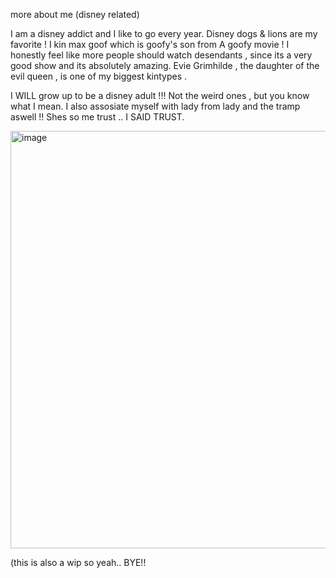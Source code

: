 more about me (disney related)

I am a disney addict and I like to go every year.
Disney dogs & lions are my favorite ! 
I kin max goof which is goofy's son from A goofy movie !
I honestly feel like more people should watch desendants ,
since its a very good show and its absolutely amazing.
Evie Grimhilde , the daughter of the evil queen ,
is one of my biggest kintypes .

I WILL grow up to be a disney adult !!!
Not the weird ones , but you know what I mean.
I also assosiate myself with lady from lady and the tramp aswell !!
Shes so me trust .. I SAID TRUST.

<img width="736" height="668" alt="image" src="https://github.com/user-attachments/assets/65b7be73-7aed-4ff0-a614-dbe607d807d3" />



(this is also a wip so yeah.. BYE!!
